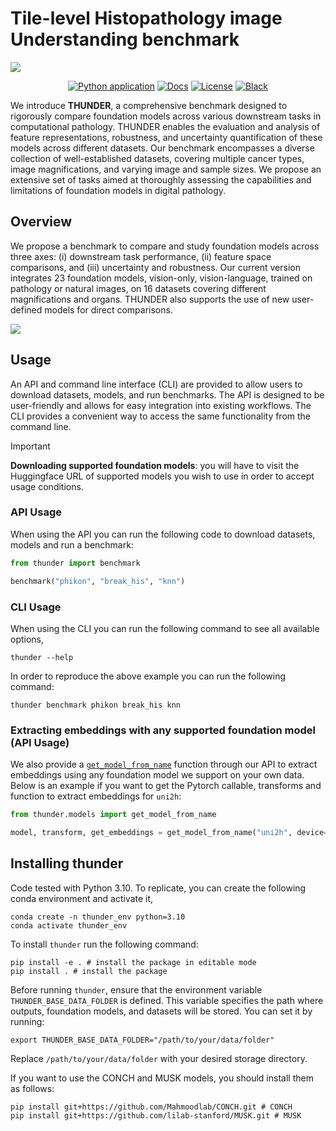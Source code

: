 
# Tile-level Histopathology image Understanding benchmark

<img src="https://raw.githubusercontent.com/MICS-Lab/thunder/main/docs/banner.png" />

<div align="center">

[![Python application](https://github.com/MICS-lab/thunder/actions/workflows/ci.yml/badge.svg)](https://github.com/MICS-lab/thunder/actions/workflows/ci.yml)
[![Docs](https://img.shields.io/badge/docs-mkdocs-blue)](https://mics-lab.github.io/thunder/)
[![License](https://img.shields.io/badge/License-CC%20BY%204.0-lightgrey.svg)](https://github.com/MICS-Lab/thunder/blob/main/LICENSE)
[![Black](https://img.shields.io/badge/code%20style-black-000000.svg)](https://black.readthedocs.io/en/stable/)

</div>

We introduce **THUNDER**, a comprehensive benchmark designed to rigorously compare foundation models across various downstream tasks in computational pathology. THUNDER enables the evaluation and analysis of feature representations, robustness, and uncertainty quantification of these models across different datasets. Our benchmark encompasses a diverse collection of well-established datasets, covering multiple cancer types, image magnifications, and varying image and sample sizes. We propose an extensive set of tasks aimed at thoroughly assessing the capabilities and limitations of foundation models in digital pathology.


## Overview

We propose a benchmark to compare and study foundation models across three axes: (i) downstream task performance, (ii) feature space comparisons, and (iii) uncertainty and robustness. Our current version integrates 23 foundation models, vision-only, vision-language, trained on pathology or natural images, on 16 datasets covering different magnifications and organs. THUNDER also supports the use of new user-defined models for direct comparisons.

<img src="https://raw.githubusercontent.com/MICS-Lab/thunder/main/docs/overview.png" />


## Usage

An API and command line interface (CLI) are provided to allow users to download datasets, models, and run benchmarks. The API is designed to be user-friendly and allows for easy integration into existing workflows. The CLI provides a convenient way to access the same functionality from the command line.

> [!IMPORTANT]
> **Downloading supported foundation models**: you will have to visit the Huggingface URL of supported models you wish to use in order to accept usage conditions.

### API Usage
When using the API you can run the following code to download datasets, models and run a benchmark:

```python
from thunder import benchmark

benchmark("phikon", "break_his", "knn")
```

### CLI Usage
When using the CLI you can run the following command to see all available options,

```console
thunder --help
```

In order to reproduce the above example you can run the following command:

```console
thunder benchmark phikon break_his knn
```

### Extracting embeddings with any supported foundation model (API Usage)
We also provide a [`get_model_from_name`](https://mics-lab.github.io/thunder/api/#thunder.models.get_model_from_name) function through our API to extract embeddings using any foundation model we support on your own data. Below is an example if you want to get the Pytorch callable, transforms and function to extract embeddings for `uni2h`:

```python
from thunder.models import get_model_from_name

model, transform, get_embeddings = get_model_from_name("uni2h", device="cuda")
```

## Installing thunder

Code tested with Python 3.10. To replicate, you can create the following conda environment and activate it,
```console
conda create -n thunder_env python=3.10
conda activate thunder_env
```

To install `thunder` run the following command:

```console
pip install -e . # install the package in editable mode
pip install . # install the package
```

Before running `thunder`, ensure that the environment variable `THUNDER_BASE_DATA_FOLDER` is defined. This variable specifies the path where outputs, foundation models, and datasets will be stored. You can set it by running:

```console
export THUNDER_BASE_DATA_FOLDER="/path/to/your/data/folder"
```

Replace `/path/to/your/data/folder` with your desired storage directory.

If you want to use the CONCH and MUSK models, you should install them as follows:

```console
pip install git+https://github.com/Mahmoodlab/CONCH.git # CONCH
pip install git+https://github.com/lilab-stanford/MUSK.git # MUSK
```